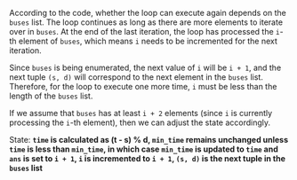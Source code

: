 According to the code, whether the loop can execute again depends on the `buses` list. The loop continues as long as there are more elements to iterate over in `buses`. At the end of the last iteration, the loop has processed the `i`-th element of `buses`, which means `i` needs to be incremented for the next iteration. 

Since `buses` is being enumerated, the next value of `i` will be `i + 1`, and the next tuple `(s, d)` will correspond to the next element in the `buses` list. Therefore, for the loop to execute one more time, `i` must be less than the length of the `buses` list.

If we assume that `buses` has at least `i + 2` elements (since `i` is currently processing the `i`-th element), then we can adjust the state accordingly. 

State: **`time` is calculated as (t - s) % d, `min_time` remains unchanged unless `time` is less than `min_time`, in which case `min_time` is updated to `time` and `ans` is set to `i + 1`, `i` is incremented to `i + 1`, `(s, d)` is the next tuple in the `buses` list**